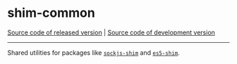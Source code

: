 # shim-common
[Source code of released version](https://github.com/meteor/meteor/tree/master/packages/shim-common) | [Source code of development version](https://github.com/meteor/meteor/tree/devel/packages/shim-common)
***

Shared utilities for packages like
[`sockjs-shim`](https://github.com/meteor/meteor/tree/devel/packages/sockjs-shim)
and
[`es5-shim`](https://github.com/meteor/meteor/tree/devel/packages/es5-shim).
